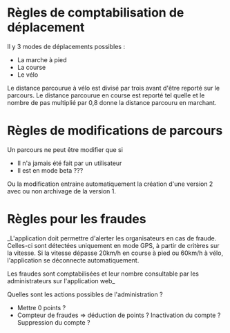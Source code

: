 # Règles de comptabilisation de déplacement

Il y 3 modes de déplacements possibles :
- La marche à pied
- La course
- Le vélo

Le distance parcourue à vélo est divisé par trois avant d'être reporté sur le parcours. Le distance parcourue en course est reporté tel quelle et le nombre de pas multiplié par 0,8 donne la distance parcouru en marchant.

# Règles de modifications de parcours

Un parcours ne peut être modifier que si
- Il n'a jamais été fait par un utilisateur
- Il est en mode beta ???

Ou la modification entraine automatiquement la création d'une version 2 avec ou non archivage de la version 1.


# Règles pour les fraudes

_L'application doit permettre d'alerter les organisateurs en cas de fraude.  Celles-ci sont détectées uniquement en mode GPS, à partir de critères sur la vitesse. Si la vitesse dépasse 20km/h en course à pied ou 60km/h à vélo, l'application se déconnecte automatiquement.

Les fraudes sont comptabilisées et leur nombre consultable par les administrateurs sur l'application web_

Quelles sont les actions possibles de l'administration ?

- Mettre 0 points ?
- Compteur de fraudes => déduction de points ? Inactivation du compte ? Suppression du compte ?